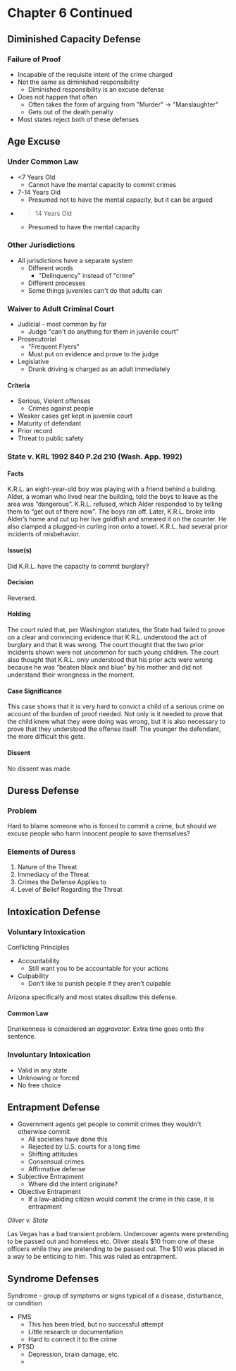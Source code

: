 # Chapter 6 Continued

## Diminished Capacity Defense

### Failure of Proof

- Incapable of the requisite intent of the crime charged
- Not the same as diminished responsibility
	- Diminished responsibility is an excuse defense
- Does not happen that often
	- Often takes the form of arguing from "Murder" -> "Manslaughter"
	- Gets out of the death penalty
- Most states reject both of these defenses

## Age Excuse

### Under Common Law

- <7 Years Old
	- Cannot have the mental capacity to commit crimes
- 7-14 Years Old
	- Presumed not to have the mental capacity, but it can be argued
- >14 Years Old
	- Presumed to have the mental capacity

### Other Jurisdictions

- All jurisdictions have a separate system
	- Different words
		- "Delinquency" instead of "crime"
	- Different processes
	- Some things juveniles can't do that adults can

### Waiver to Adult Criminal Court

- Judicial - most common by far
	- Judge "can't do anything for them in juvenile court"
- Prosecutorial
	- "Frequent Flyers"
	- Must put on evidence and prove to the judge
- Legislative
	- Drunk driving is charged as an adult immediately

#### Criteria

- Serious, Violent offenses
	- Crimes against people
- Weaker cases get kept in juvenile court
- Maturity of defendant
- Prior record
- Threat to public safety

### State v. KRL 1992 840 P.2d 210 (Wash. App. 1992)

#### Facts

K.R.L. an eight-year-old boy was playing with a friend behind a building. Alder, a woman who lived near the building, told the boys to leave as the area was “dangerous”. K.R.L. refused, which Alder responded to by telling them to “get out of there now”. The boys ran off. Later, K.R.L. broke into Alder’s home and cut up her live goldfish and smeared it on the counter. He also clamped a plugged-in curling iron onto a towel. K.R.L. had several prior incidents of misbehavior.

#### Issue(s)

Did K.R.L. have the capacity to commit burglary?

#### Decision

Reversed.

#### Holding

The court ruled that, per Washington statutes, the State had failed to prove on a clear and convincing evidence that K.R.L. understood the act of burglary and that it was wrong. The court thought that the two prior incidents shown were not uncommon for such young children. The court also thought that K.R.L. only understood that his prior acts were wrong because he was “beaten black and blue” by his mother and did not understand their wrongness in the moment.

#### Case Significance

This case shows that it is very hard to convict a child of a serious crime on account of the burden of proof needed. Not only is it needed to prove that the child knew what they were doing was wrong, but it is also necessary to prove that they understood the offense itself. The younger the defendant, the more difficult this gets.

#### Dissent

No dissent was made.

## Duress Defense

### Problem

Hard to blame someone who is forced to commit a crime, but should we excuse people who harm innocent people to save themselves?

### Elements of Duress

1. Nature of the Threat
2. Immediacy of the Threat
3. Crimes the Defense Applies to
4. Level of Belief Regarding the Threat

## Intoxication Defense

### Voluntary Intoxication

Conflicting Principles
- Accountability
	- Still want you to be accountable for your actions
- Culpability
	- Don't like to punish people if they aren't culpable

Arizona specifically and most states disallow this defense.

#### Common Law

Drunkenness is considered an *aggravator*. Extra time goes onto the sentence.

### Involuntary Intoxication

- Valid in any state
- Unknowing or forced
- No free choice

## Entrapment Defense

- Government agents get people to commit crimes they wouldn't otherwise commit
	- All societies have done this
	- Rejected by U.S. courts for a long time
	- Shifting attitudes
	- Consensual crimes
	- Affirmative defense
- Subjective Entrapment
	- Where did the intent originate?
- Objective Entrapment
	- If a law-abiding citizen would commit the crime in this case, it is entrapment

*Oliver v. State*

Las Vegas has a bad transient problem. Undercover agents were pretending to be passed out and homeless etc. Oliver steals $10 from one of these officers while they are pretending to be passed out. The $10 was placed in a way to be enticing to him. This was ruled as entrapment.

## Syndrome Defenses

Syndrome - group of symptoms or signs typical of a disease, disturbance, or condition

- PMS 
	- This has been tried, but no successful attempt
	- Little research or documentation
	- Hard to connect it to the crime
- PTSD
	- Depression, brain damage, etc.
	- 